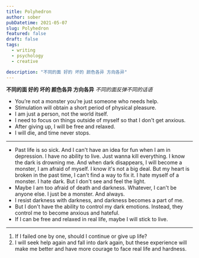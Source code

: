 ```yaml
---
title: Polyhedron
author: sober
pubDatetime: 2021-05-07
slug: Polyhedron
featured: false
draft: false
tags:
  - writing
  - psychology
  - creative

description: "不同的面 好的 坏的 颜色各异 方向各异"
---
```


**不同的面 好的 坏的 颜色各异 方向各异**
_不同的面反弹不同的话语_

- You’re not a monster you’re just someone who needs help.
- Stimulation will obtain a short period of physical pleasure.
- I am just a person, not the world itself.
- I need to focus on things outside of myself so that I don't get anxious.
- After giving up, I will be free and relaxed.
- I will die, and time never stops.

---

- Past life is so sick. And I can't have an idea for fun when I am in depression. I have no ability to live. Just wanna kill everything. I know the dark is drowning me. And when dark disappears, I will become a monster, I am afraid of myself. I know it's not a big deal. But my heart is broken in the past time, I can't find a way to fix it. I hate myself of a monster. I hate dark. But I don't see and feel the light.
- Maybe I am too afraid of death and darkness. Whatever, I can't be anyone else. I just be a monster. And always.
- I resist darkness with darkness, and darkness becomes a part of me.
- But I don't have the ability to control my dark emotions. Instead, they control me to become anxious and hateful.
- If I can be free and relaxed in real life, maybe I will stick to live.

---

1. If I failed one by one, should I continue or give up life?
2. I will seek help again and fall into dark again, but these experience will make me better and have more courage to face real life and hardness.
